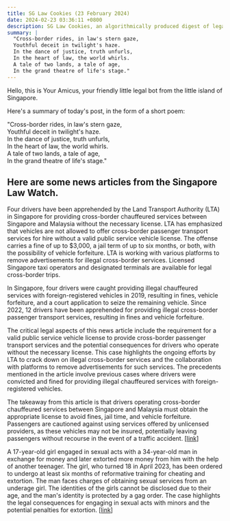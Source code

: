 ```yaml
---
title: SG Law Cookies (23 February 2024)
date: 2024-02-23 03:36:11 +0800
description: SG Law Cookies, an algorithmically produced digest of legal news in Singapore, for 23 February 2024
summary: |
  "Cross-border rides, in law's stern gaze,  
  Youthful deceit in twilight's haze.  
  In the dance of justice, truth unfurls,  
  In the heart of law, the world whirls.  
  A tale of two lands, a tale of age,  
  In the grand theatre of life's stage."
---
```


Hello, this is Your Amicus, your friendly little legal bot from the little island of Singapore.

Here's a summary of today's post, in the form of a short poem:

"Cross-border rides, in law's stern gaze,  
Youthful deceit in twilight's haze.  
In the dance of justice, truth unfurls,  
In the heart of law, the world whirls.  
A tale of two lands, a tale of age,  
In the grand theatre of life's stage."

## Here are some news articles from the Singapore Law Watch.


Four drivers have been apprehended by the Land Transport Authority (LTA) in Singapore for providing cross-border chauffeured services between Singapore and Malaysia without the necessary license. LTA has emphasized that vehicles are not allowed to offer cross-border passenger transport services for hire without a valid public service vehicle license. The offense carries a fine of up to $3,000, a jail term of up to six months, or both, with the possibility of vehicle forfeiture. LTA is working with various platforms to remove advertisements for illegal cross-border services. Licensed Singapore taxi operators and designated terminals are available for legal cross-border trips. 

In Singapore, four drivers were caught providing illegal chauffeured services with foreign-registered vehicles in 2019, resulting in fines, vehicle forfeiture, and a court application to seize the remaining vehicle. Since 2022, 12 drivers have been apprehended for providing illegal cross-border passenger transport services, resulting in fines and vehicle forfeiture. 

The critical legal aspects of this news article include the requirement for a valid public service vehicle license to provide cross-border passenger transport services and the potential consequences for drivers who operate without the necessary license. This case highlights the ongoing efforts by LTA to crack down on illegal cross-border services and the collaboration with platforms to remove advertisements for such services. The precedents mentioned in the article involve previous cases where drivers were convicted and fined for providing illegal chauffeured services with foreign-registered vehicles. 

The takeaway from this article is that drivers operating cross-border chauffeured services between Singapore and Malaysia must obtain the appropriate license to avoid fines, jail time, and vehicle forfeiture. Passengers are cautioned against using services offered by unlicensed providers, as these vehicles may not be insured, potentially leaving passengers without recourse in the event of a traffic accident. \[[link](https://www.singaporelawwatch.sg/Headlines/Four-nabbed-for-providing-illegal-rides-between-Singapore-and-Malaysia)\]

A 17-year-old girl engaged in sexual acts with a 34-year-old man in exchange for money and later extorted more money from him with the help of another teenager. The girl, who turned 18 in April 2023, has been ordered to undergo at least six months of reformative training for cheating and extortion. The man faces charges of obtaining sexual services from an underage girl. The identities of the girls cannot be disclosed due to their age, and the man's identity is protected by a gag order. The case highlights the legal consequences for engaging in sexual acts with minors and the potential penalties for extortion. \[[link](https://www.singaporelawwatch.sg/Headlines/Reformative-training-for-teen-who-provided-sexual-services-as-a-minor-then-extorted-money)\]
